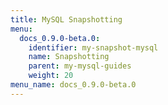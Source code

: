 ```yaml
---
title: MySQL Snapshotting
menu:
  docs_0.9.0-beta.0:
    identifier: my-snapshot-mysql
    name: Snapshotting
    parent: my-mysql-guides
    weight: 20
menu_name: docs_0.9.0-beta.0
---
```

